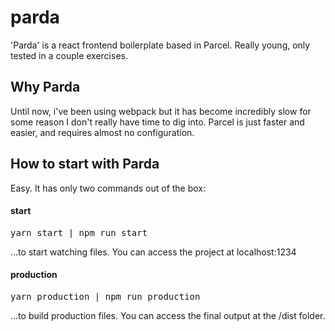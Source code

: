 # parda
'Parda' is a react frontend boilerplate based in Parcel. 
Really young, only tested in a couple exercises. 

<h2>Why Parda</h2>

Until now, i've been using webpack but it has become incredibly slow for some reason I don't really have time to dig into. 
Parcel is just faster and easier, and requires almost no configuration. 

<h2>How to start with Parda</h2>
Easy. It has only two commands out of the box: 
<h4>start</h4>
<pre>yarn start | npm run start</pre>
...to start watching files. You can access the project at localhost:1234
<h4>production</h4>
<pre>yarn production | npm run production</pre>
...to build production files. You can access the final output at the /dist folder.



